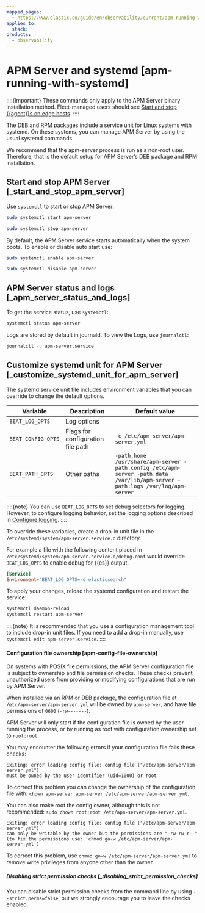 ```yaml
---
mapped_pages:
  - https://www.elastic.co/guide/en/observability/current/apm-running-with-systemd.html
applies_to:
  stack:
products:
  - observability
---
```


# APM Server and systemd [apm-running-with-systemd]

::::{important}
These commands only apply to the APM Server binary installation method. Fleet-managed users should see [Start and stop {{agent}}s on edge hosts](/reference/fleet/start-stop-elastic-agent.md).
::::

The DEB and RPM packages include a service unit for Linux systems with systemd. On these systems, you can manage APM Server by using the usual systemd commands.

We recommend that the apm-server process is run as a non-root user. Therefore, that is the default setup for APM Server’s DEB package and RPM installation.

## Start and stop APM Server [_start_and_stop_apm_server]

Use `systemctl` to start or stop APM Server:

```sh
sudo systemctl start apm-server
```

```sh
sudo systemctl stop apm-server
```

By default, the APM Server service starts automatically when the system boots. To enable or disable auto start use:

```sh
sudo systemctl enable apm-server
```

```sh
sudo systemctl disable apm-server
```

## APM Server status and logs [_apm_server_status_and_logs]

To get the service status, use `systemctl`:

```sh
systemctl status apm-server
```

Logs are stored by default in journald. To view the Logs, use `journalctl`:

```sh
journalctl -u apm-server.service
```

## Customize systemd unit for APM Server [_customize_systemd_unit_for_apm_server]

The systemd service unit file includes environment variables that you can override to change the default options.

| Variable | Description | Default value |
| --- | --- | --- |
| `BEAT_LOG_OPTS` | Log options |  |
| `BEAT_CONFIG_OPTS` | Flags for configuration file path | ``-c /etc/apm-server/apm-server.yml`` |
| `BEAT_PATH_OPTS` | Other paths | ``-path.home /usr/share/apm-server -path.config /etc/apm-server -path.data /var/lib/apm-server -path.logs /var/log/apm-server`` |

::::{note}
You can use `BEAT_LOG_OPTS` to set debug selectors for logging. However, to configure logging behavior, set the logging options described in [Configure logging](/solutions/observability/apm/configure-logging.md).
::::

To override these variables, create a drop-in unit file in the `/etc/systemd/system/apm-server.service.d` directory.

For example a file with the following content placed in `/etc/systemd/system/apm-server.service.d/debug.conf` would override `BEAT_LOG_OPTS` to enable debug for {{es}} output.

```ini
[Service]
Environment="BEAT_LOG_OPTS=-d elasticsearch"
```

To apply your changes, reload the systemd configuration and restart the service:

```sh
systemctl daemon-reload
systemctl restart apm-server
```

::::{note}
It is recommended that you use a configuration management tool to include drop-in unit files. If you need to add a drop-in manually, use `systemctl edit apm-server.service`.
::::

#### Configuration file ownership [apm-config-file-ownership]

On systems with POSIX file permissions, the APM Server configuration file is subject to ownership and file permission checks. These checks prevent unauthorized users from providing or modifying configurations that are run by APM Server.

When installed via an RPM or DEB package, the configuration file at `/etc/apm-server/apm-server.yml` will be owned by `apm-server`, and have file permissions of `0600` (`-rw-------`).

APM Server will only start if the configuration file is owned by the user running the process, or by running as root with configuration ownership set to `root:root`

You may encounter the following errors if your configuration file fails these checks:

```text
Exiting: error loading config file: config file ("/etc/apm-server/apm-server.yml")
must be owned by the user identifier (uid=1000) or root
```

To correct this problem you can change the ownership of the configuration file with: `chown apm-server:apm-server /etc/apm-server/apm-server.yml`.

You can also make root the config owner, although this is not recommended: `sudo chown root:root /etc/apm-server/apm-server.yml`.

```text
Exiting: error loading config file: config file ("/etc/apm-server/apm-server.yml")
can only be writable by the owner but the permissions are "-rw-rw-r--"
(to fix the permissions use: 'chmod go-w /etc/apm-server/apm-server.yml')
```

To correct this problem, use `chmod go-w /etc/apm-server/apm-server.yml` to remove write privileges from anyone other than the owner.

##### Disabling strict permission checks [_disabling_strict_permission_checks]

You can disable strict permission checks from the command line by using `--strict.perms=false`, but we strongly encourage you to leave the checks enabled.

